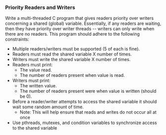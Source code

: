 ### Priority Readers and Writers

Write a multi-threaded C program that gives readers priority over writers concerning a shared (global) variable. Essentially, if any readers are waiting, then they have priority over writer threads -- writers can only write when there are no readers. This program should adhere to the following constraints:

- Multiple readers/writers must be supported (5 of each is fine).
- Readers must read the shared variable X number of times.
- Writers must write the shared variable X number of times.
- Readers must print:
  - The value read.
  - The number of readers present when value is read.
- Writers must print:
  - The written value.
  - The number of readers present were when value is written (should be 0).
- Before a reader/writer attempts to access the shared variable it should wait some random amount of time. 
  - Note: This will help ensure that reads and writes do not occur all at once
- Use pthreads, mutexes, and condition variables to synchronize access to the shared variable